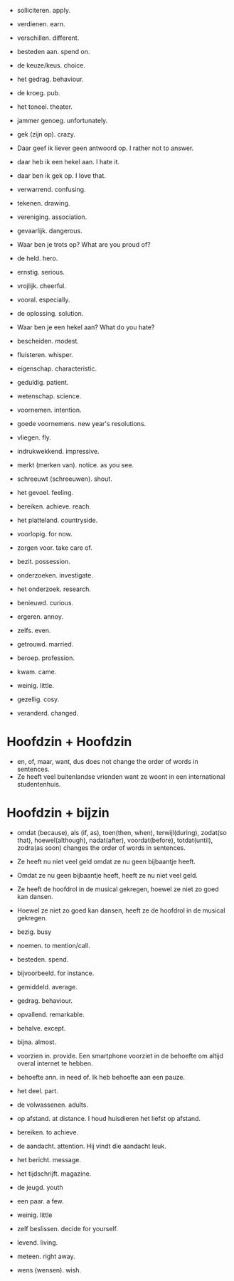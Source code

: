 - solliciteren. apply.
- verdienen. earn.
- verschillen. different.
- besteden aan. spend on.
- de keuze/keus. choice.
- het gedrag. behaviour.
- de kroeg. pub.
- het toneel. theater.
- jammer genoeg. unfortunately.
- gek (zijn op). crazy.
- Daar geef ik liever geen antwoord op. I rather not to answer.
- daar heb ik een hekel aan. I hate it.
- daar ben ik gek op. I love that.
- verwarrend. confusing.
- tekenen. drawing.
- vereniging. association.
- gevaarlijk. dangerous.
- Waar ben je trots op? What are you proud of?
- de held. hero.
- ernstig. serious.
- vrojlijk. cheerful.
- vooral. especially.
- de oplossing. solution.
- Waar ben je een hekel aan? What do you hate?
- bescheiden. modest.
- fluisteren. whisper.
- eigenschap. characteristic.
- geduldig. patient.
- wetenschap. science.
- voornemen. intention.
- goede voornemens. new year's resolutions.
- vliegen. fly.
- indrukwekkend. impressive.
- merkt (merken van). notice. as you see.
- schreeuwt (schreeuwen). shout.
- het gevoel. feeling.
- bereiken. achieve. reach.
- het platteland. countryside.
- voorlopig. for now.
- zorgen voor. take care of.
- bezit. possession.
- onderzoeken. investigate.
- het onderzoek. research.
- benieuwd. curious.
- ergeren. annoy.
- zelfs. even.

- getrouwd. married.
- beroep. profession.
- kwam. came.
- weinig. little.
- gezellig. cosy.
- veranderd. changed.

# Hoofdzin + Hoofdzin
- en, of, maar, want, dus does not change the order of words in sentences.
- Ze heeft veel buitenlandse vrienden want ze woont in een international studentenhuis.

# Hoofdzin + bijzin
- omdat (because), als (if, as), toen(then, when), terwijl(during), zodat(so that), hoewel(although), nadat(after), voordat(before), totdat(until), zodra(as soon) changes the order of words in sentences.
- Ze heeft nu niet veel geld omdat ze nu geen bijbaantje heeft.
- Omdat ze nu geen bijbaantje heeft, heeft ze nu niet veel geld.

- Ze heeft de hoofdrol in de musical gekregen, hoewel ze niet zo goed kan dansen.
- Hoewel ze niet zo goed kan dansen, heeft ze de hoofdrol in de musical gekregen.

- bezig. busy
- noemen. to mention/call.
- besteden. spend.
- bijvoorbeeld. for instance.
- gemiddeld. average.
- gedrag. behaviour.
- opvallend. remarkable.
- behalve. except.
- bijna. almost.
- voorzien in. provide. Een smartphone voorziet in de behoefte om altijd overal internet te hebben.
- behoefte ann. in need of. Ik heb behoefte aan een pauze.
- het deel. part.
- de volwassenen. adults.
- op afstand. at distance. I houd huisdieren het liefst op afstand.
- bereiken. to achieve.
- de aandacht. attention. Hij vindt die aandacht leuk.
- het bericht. message.
- het tijdschrijft. magazine.
- de jeugd. youth
- een paar. a few.
- weinig. little


- zelf beslissen. decide for yourself.
- levend. living.
- meteen. right away.
- wens (wensen).  wish.

